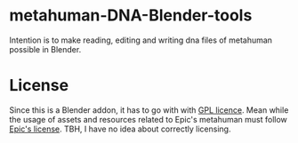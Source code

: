# metahuman-DNA-Blender-tools
Intention is to make reading, editing and writing dna files of metahuman possible in Blender.
# License
Since this is a Blender addon, it has to go with with [GPL licence](LICENSE). 
Mean while the usage of assets and resources related to Epic's metahuman must follow [Epic's license](https://github.com/EpicGames/MetaHuman-DNA-Calibration/blob/main/LICENSE).
TBH, I have no idea about correctly licensing. 
